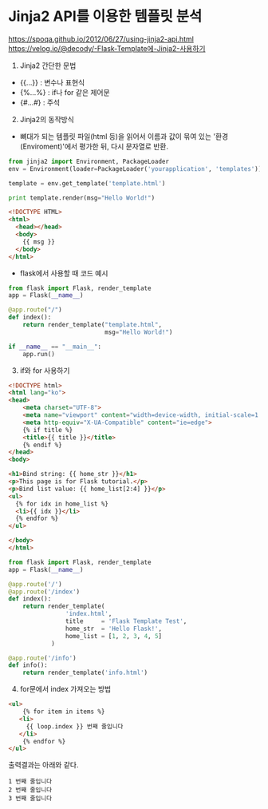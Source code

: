# Jinja2 API를 이용한 템플릿 분석
https://spoqa.github.io/2012/06/27/using-jinja2-api.html
https://velog.io/@decody/-Flask-Template에-Jinja2-사용하기


1. Jinja2 간단한 문법
- {{...}} : 변수나 표현식
- {%...%} : if나 for 같은 제어문
- {#...#} : 주석


2. Jinja2의 동작방식
- 뼈대가 되는 템플릿 파일(html 등)을 읽어서 이름과 값이 묶여 있는 '환경(Enviroment)'에서 평가한 뒤, 다시 문자열로 반환.

```Python
from jinja2 import Environment, PackageLoader
env = Environment(loader=PackageLoader('yourapplication', 'templates'))

template = env.get_template('template.html')

print template.render(msg="Hello World!")
```

```html
<!DOCTYPE HTML>
<html>
  <head></head>
  <body>
    {{ msg }}
  </body>
</html>
```
- flask에서 사용할 때 코드 예시
```python
from flask import Flask, render_template
app = Flask(__name__)

@app.route("/")
def index():
    return render_template("template.html",
                           msg="Hello World!")

if __name__ == "__main__":
    app.run()
```

3. if와 for 사용하기
```html
<!DOCTYPE html>
<html lang="ko">
<head>
    <meta charset="UTF-8">
    <meta name="viewport" content="width=device-width, initial-scale=1.0">
    <meta http-equiv="X-UA-Compatible" content="ie=edge">
    {% if title %}
    <title>{{ title }}</title>
    {% endif %}
</head>
<body>

<h1>Bind string: {{ home_str }}</h1>
<p>This page is for Flask tutorial.</p>
<p>Bind list value: {{ home_list[2:4] }}</p>
<ul>
  {% for idx in home_list %}
  <li>{{ idx }}</li>
  {% endfor %}
</ul>

</body>
</html>
```
```Python
from flask import Flask, render_template
app = Flask(__name__)

@app.route('/')
@app.route('/index')
def index():
    return render_template(
                'index.html',
                title     = 'Flask Template Test',
                home_str  = 'Hello Flask!',
                home_list = [1, 2, 3, 4, 5]
            )

@app.route('/info')
def info():
    return render_template('info.html')
```

4. for문에서 index 가져오는 방법
```HTML
<ul>
    {% for item in items %}
   <li>
     {{ loop.index }} 번째 줄입니다
   </li>
    {% endfor %}
</ul>
```
출력결과는 아래와 같다.
```
1 번째 줄입니다
2 번째 줄입니다
3 번째 줄입니다
```
